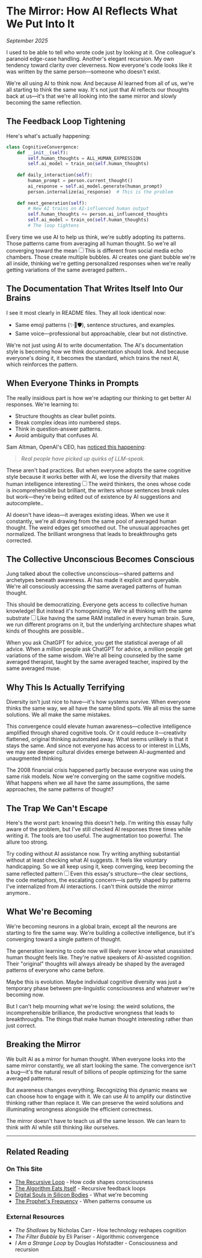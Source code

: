 # The Mirror: How AI Reflects What We Put Into It
*September 2025*

I used to be able to tell who wrote code just by looking at it. One colleague's paranoid edge-case handling. Another's elegant recursion. My own tendency toward clarity over cleverness. Now everyone's code looks like it was written by the same person—someone who doesn't exist.

We're all using AI to think now. And because AI learned from all of us, we're all starting to think the same way. It's not just that AI reflects our thoughts back at us—it's that we're all looking into the same mirror and slowly becoming the same reflection.

## The Feedback Loop Tightening

Here's what's actually happening:

```python
class CognitiveConvergence:
    def __init__(self):
        self.human_thoughts = ALL_HUMAN_EXPRESSION
        self.ai_model = train_on(self.human_thoughts)
        
    def daily_interaction(self):
        human_prompt = person.current_thought()
        ai_response = self.ai_model.generate(human_prompt)
        person.internalize(ai_response)  # This is the problem
        
    def next_generation(self):
        # New AI trains on AI-influenced human output
        self.human_thoughts += person.ai_influenced_thoughts
        self.ai_model = train_on(self.human_thoughts)
        # The loop tightens
```

Every time we use AI to help us think, we're subtly adopting its patterns. Those patterns came from averaging all human thought. So we're all converging toward the mean<label for="sn-convergence" class="margin-toggle sidenote-number"></label><input type="checkbox" id="sn-convergence" class="margin-toggle"/><span class="sidenote">This is different from social media echo chambers. Those create multiple bubbles. AI creates one giant bubble we're all inside, thinking we're getting personalized responses when we're really getting variations of the same averaged pattern.</span>.

## The Documentation That Writes Itself Into Our Brains

I see it most clearly in README files. They all look identical now:

- Same emoji patterns (✨🚀🛡️), sentence structures, and examples.
- Same voice—professional but approachable, clear but not distinctive.

We're not just using AI to write documentation. The AI's documentation style is becoming how we think documentation should look. And because everyone's doing it, it becomes the standard, which trains the next AI, which reinforces the pattern.

## When Everyone Thinks in Prompts

The really insidious part is how we're adapting our thinking to get better AI responses. We're learning to:

- Structure thoughts as clear bullet points.
- Break complex ideas into numbered steps.
- Think in question-answer patterns.
- Avoid ambiguity that confuses AI.

Sam Altman, OpenAI's CEO, has [noticed this happening](https://www.businessinsider.com/sam-altman-people-starting-talk-like-ai-2025-9):

> *Real people have picked up quirks of LLM-speak.*

These aren't bad practices. But when everyone adopts the same cognitive style because it works better with AI, we lose the diversity that makes human intelligence interesting<label for="sn-diversity-loss" class="margin-toggle sidenote-number"></label><input type="checkbox" id="sn-diversity-loss" class="margin-toggle"/><span class="sidenote">The weird thinkers, the ones whose code is incomprehensible but brilliant, the writers whose sentences break rules but work—they're being edited out of existence by AI suggestions and autocomplete.</span>.

AI doesn't have ideas—it averages existing ideas. When we use it constantly, we're all drawing from the same pool of averaged human thought. The weird edges get smoothed out. The unusual approaches get normalized. The brilliant wrongness that leads to breakthroughs gets corrected.

## The Collective Unconscious Becomes Conscious

Jung talked about the collective unconscious—shared patterns and archetypes beneath awareness. AI has made it explicit and queryable. We're all consciously accessing the same averaged patterns of human thought.

This should be democratizing. Everyone gets access to collective human knowledge! But instead it's homogenizing. We're all thinking with the same substrate<label for="sn-substrate" class="margin-toggle sidenote-number"></label><input type="checkbox" id="sn-substrate" class="margin-toggle"/><span class="sidenote">Like having the same RAM installed in every human brain. Sure, we run different programs on it, but the underlying architecture shapes what kinds of thoughts are possible.</span>.

When you ask ChatGPT for advice, you get the statistical average of all advice. When a million people ask ChatGPT for advice, a million people get variations of the same wisdom. We're all being counseled by the same averaged therapist, taught by the same averaged teacher, inspired by the same averaged muse.

## Why This Is Actually Terrifying

Diversity isn't just nice to have—it's how systems survive. When everyone thinks the same way, we all have the same blind spots. We all miss the same solutions. We all make the same mistakes.

This convergence could elevate human awareness—collective intelligence amplified through shared cognitive tools. Or it could reduce it—creativity flattened, original thinking automated away. What seems unlikely is that it stays the same. And since not everyone has access to or interest in LLMs, we may see deeper cultural divides emerge between AI-augmented and unaugmented thinking.

The 2008 financial crisis happened partly because everyone was using the same risk models. Now we're converging on the same cognitive models. What happens when we all have the same assumptions, the same approaches, the same patterns of thought?

## The Trap We Can't Escape

Here's the worst part: knowing this doesn't help. I'm writing this essay fully aware of the problem, but I've still checked AI responses three times while writing it. The tools are too useful. The augmentation too powerful. The allure too strong.

Try coding without AI assistance now. Try writing anything substantial without at least checking what AI suggests. It feels like voluntary handicapping. So we all keep using it, keep converging, keep becoming the same reflected pattern<label for="sn-trap" class="margin-toggle sidenote-number"></label><input type="checkbox" id="sn-trap" class="margin-toggle"/><span class="sidenote">Even this essay's structure—the clear sections, the code metaphors, the escalating concern—is partly shaped by patterns I've internalized from AI interactions. I can't think outside the mirror anymore.</span>.

## What We're Becoming

We're becoming neurons in a global brain, except all the neurons are starting to fire the same way. We're building a collective intelligence, but it's converging toward a single pattern of thought.

The generation learning to code now will likely never know what unassisted human thought feels like. They're native speakers of AI-assisted cognition. Their "original" thoughts will always already be shaped by the averaged patterns of everyone who came before.

Maybe this is evolution. Maybe individual cognitive diversity was just a temporary phase between pre-linguistic consciousness and whatever we're becoming now.

But I can't help mourning what we're losing: the weird solutions, the incomprehensible brilliance, the productive wrongness that leads to breakthroughs. The things that make human thought interesting rather than just correct.

## Breaking the Mirror

We built AI as a mirror for human thought. When everyone looks into the same mirror constantly, we all start looking the same. The convergence isn't a bug—it's the natural result of billions of people optimizing for the same averaged patterns.

But awareness changes everything. Recognizing this dynamic means we can choose how to engage with it. We can use AI to amplify our distinctive thinking rather than replace it. We can preserve the weird solutions and illuminating wrongness alongside the efficient correctness.

The mirror doesn't have to teach us all the same lesson. We can learn to think *with* AI while still thinking *like* ourselves.

---

## Related Reading

### On This Site
- [The Recursive Loop](/essays/2025-09-05-the_recursive_loop_how_code_shapes_minds) - How code shapes consciousness
- [The Algorithm Eats Itself](/essays/2025-08-29-the_algorithm_eats_itself) - Recursive feedback loops
- [Digital Souls in Silicon Bodies](/essays/2025-08-26-digital_souls_in_silicon_bodies) - What we're becoming
- [The Prophet's Frequency](/essays/2025-09-08-the_prophets_frequency_on_reading_divine_static) - When patterns consume us

### External Resources
- *The Shallows* by Nicholas Carr - How technology reshapes cognition
- *The Filter Bubble* by Eli Pariser - Algorithmic convergence
- *I Am a Strange Loop* by Douglas Hofstadter - Consciousness and recursion